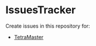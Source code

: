 # IssuesTracker

Create issues in this repository for:

* [TetraMaster](play.google.com/store/apps/details?id=com.tunebrains.tetramaster)




